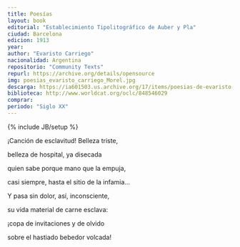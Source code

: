 ```yaml
---
title: Poesías
layout: book
editorial: "Establecimiento Tipolitográfico de Auber y Pla"
ciudad: Barcelona 
edicion: 1913
year: 
author: "Evaristo Carriego"
nacionalidad: Argentina
repositorio: "Community Texts"
repurl: https://archive.org/details/opensource
img: poesias_evaristo_carriego_Morel.jpg
descarga: https://ia601503.us.archive.org/17/items/poesias-de-evaristo-carriego/Poes%C3%ADas%20de%20Evaristo%20Carriego.pdf 
biblioteca: http://www.worldcat.org/oclc/848546029
comprar: 
periodo: "Siglo XX"
---
```

{% include JB/setup %}

¡Canción de esclavitud! Belleza triste, 
 
belleza de hospital, ya disecada
 
quien sabe porque mano que la empuja,
 
casi siempre, hasta el sitio de la infamia...
 
Y pasa sin dolor, así, inconsciente, 
 
su vida material de carne esclava: 
 
¡copa de invitaciones y de olvido
 
sobre el hastiado bebedor volcada!

